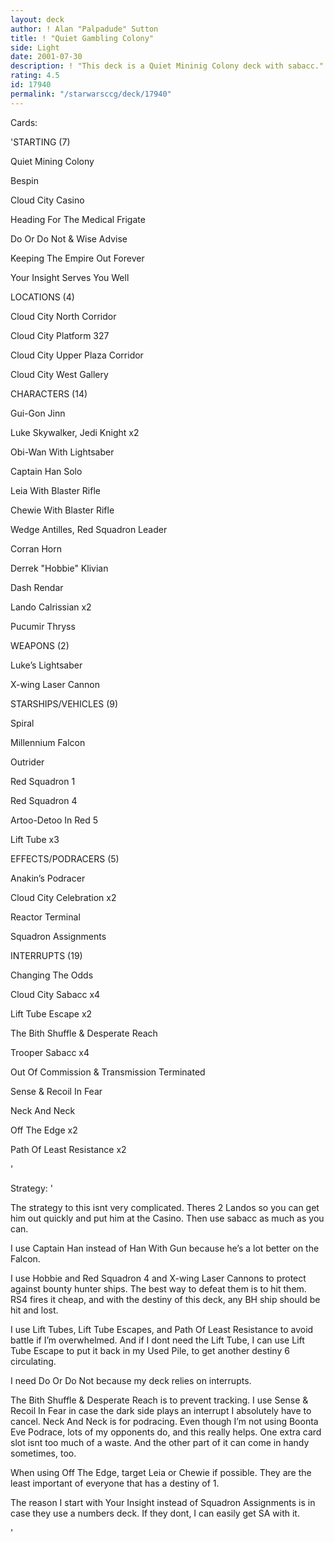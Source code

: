 ```yaml
---
layout: deck
author: ! Alan "Palpadude" Sutton
title: ! "Quiet Gambling Colony"
side: Light
date: 2001-07-30
description: ! "This deck is a Quiet Mininig Colony deck with sabacc."
rating: 4.5
id: 17940
permalink: "/starwarsccg/deck/17940"
---
```

Cards: 

'STARTING (7)

Quiet Mining Colony

Bespin

Cloud City Casino

Heading For The Medical Frigate

Do Or Do Not & Wise Advise

Keeping The Empire Out Forever

Your Insight Serves You Well


LOCATIONS (4)

Cloud City North Corridor

Cloud City Platform 327

Cloud City Upper Plaza Corridor

Cloud City West Gallery


CHARACTERS (14)

Gui-Gon Jinn

Luke Skywalker, Jedi Knight x2

Obi-Wan With Lightsaber

Captain Han Solo

Leia With Blaster Rifle

Chewie With Blaster Rifle

Wedge Antilles, Red Squadron Leader

Corran Horn

Derrek "Hobbie" Klivian

Dash Rendar

Lando Calrissian x2

Pucumir Thryss


WEAPONS (2)

Luke’s Lightsaber

X-wing Laser Cannon


STARSHIPS/VEHICLES (9)

Spiral

Millennium Falcon

Outrider

Red Squadron 1

Red Squadron 4

Artoo-Detoo In Red 5

Lift Tube x3


EFFECTS/PODRACERS (5)

Anakin’s Podracer

Cloud City Celebration x2

Reactor Terminal

Squadron Assignments


INTERRUPTS (19)

Changing The Odds

Cloud City Sabacc x4

Lift Tube Escape x2

The Bith Shuffle & Desperate Reach

Trooper Sabacc x4

Out Of Commission & Transmission Terminated

Sense & Recoil In Fear

Neck And Neck

Off The Edge x2

Path Of Least Resistance x2


'

Strategy: '

The strategy to this isnt very complicated.  Theres 2 Landos so you can get him out quickly and put him at the Casino.  Then use sabacc as much as you can.


I use Captain Han instead of Han With Gun because he’s a lot better on the Falcon.


I use Hobbie and Red Squadron 4 and X-wing Laser Cannons to protect against bounty hunter ships.  The best way to defeat them is to hit them.  RS4 fires it cheap, and with the destiny of this deck, any BH ship should be hit and lost.


I use Lift Tubes, Lift Tube Escapes, and Path Of Least Resistance to avoid battle if I’m overwhelmed.  And if I dont need the Lift Tube, I can use Lift Tube Escape to put it back in my Used Pile, to get another destiny 6 circulating.


I need Do Or Do Not because my deck relies on interrupts.


The Bith Shuffle & Desperate Reach is to prevent tracking.  I use Sense & Recoil In Fear in case the dark side plays an interrupt I absolutely have to cancel.  Neck And Neck is for podracing.  Even though I’m not using Boonta Eve Podrace, lots of my opponents do, and this really helps.  One extra card slot isnt too much of a waste.  And the other part of it can come in handy sometimes, too.


When using Off The Edge, target Leia or Chewie if possible.  They are the least important of everyone that has a destiny of 1.


The reason I start with Your Insight instead of Squadron Assignments is in case they use a numbers deck.  If they dont, I can easily get SA with it.

'
